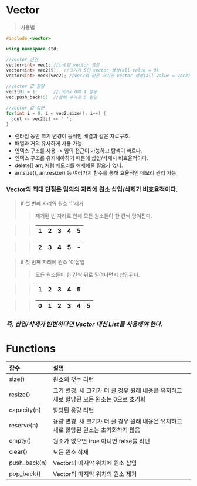 # Vector
 > 사용법
  ```C++
  #include <vector>

  using namespace std;

  //vector 선언
  vector<int> vec1;	//int형 vector 생성
  vector<int> vec2(5);	//크기가 5인 vector 생성(all value = 0)
  vector<int> vec3(vec2); //vec2와 같은 크기인 vector 생성(all value = vec2)

  //vector 값 할당
  vec2[0] = 1		//index 0에 1 할당
  vec.push_back(5)	//끝에 추가로 5 할당

  //vector 값 접근
  for(int i = 0; i < vec2.size(); i++) {
    cout << vec2[i] << ' ';
  }
  ```
 - 런타임 동안 크기 변경이 동적인 배열과 같은 자료구조.
 - 배열과 거의 유사하게 사용 가능.
 - 인덱스 구조를 사용 -> 임의 접근이 가능하고 탐색이 빠르다.
 - 인덱스 구조를 유지해야하기 때문에 삽입/삭제시 비효율적이다.
 - delete[] arr; 처럼 메모리를 해제해줄 필요가 없다.
 - arr.size(), arr.resize() 등 여러가지 함수를 통해 효율적인 메모리 관리 가능

### Vector의 최대 단점은 임의의 자리에 원소 삽입/삭제가 비효율적이다.
 > if 첫 번째 자리의 원소 '1'제거
 >> 제거된 빈 자리로 인해 모든 원소들이 한 칸씩 당겨진다.
 
 >> | 1 | 2 | 3 | 4 | 5 |
 >> |:-:|:-:|:-:|:-:|:-:|
  
 >> | 2 | 3 | 4 | 5 | - |
 >> |:-:|:-:|:-:|:-:|:-:|
 
 > if 첫 번째 자리에 원소 '0'삽입
 >> 모든 원소들이 한 칸씩 뒤로 밀려나면서 삽입된다.
 
 >> | 1 | 2 | 3 | 4 | 5 |
 >> |:-:|:-:|:-:|:-:|:-:|

 >> | 0 | 1 | 2 | 3 | 4 | 5 |
 >> |:-:|:-:|:-:|:-:|:-:|:-:|

### *즉, 삽입/삭제가 빈번하다면 Vector 대신 List를 사용해야 한다.*

# Functions

| 함수          | 설명             |
| :----------- | :--------------- |
| size()       | 원소의 갯수 리턴 |
| resize()     | 크기 변경. 새 크기가 더 클 경우 원래 내용은 유지하고 새로 할당된 모든 원소는 0으로 초기화 |
| capacity(n)  | 할당된 용량 리턴 |
| reserve(n)   | 용량 변경. 새 크기가 더 클 경우 원래 내용은 유지하고 새로 할당된 원소는 초기화하지 않음 |
| empty()      | 원소가 없으면 true 아니면 false를 리턴 |
| clear()      | 모든 원소 삭제 |
| push_back(n) | Vector의 마지막 위치에 원소 삽입 |
| pop_back()   | Vector의 마지막 위치의 원소 제거 |